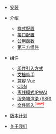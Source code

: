 * [安装](./new/install.md)

* 介绍

  * [样式配置](configuration.md)
  * [接口配置](./new/api.md)
  * [公用函数](./new/open-js.md)
  * [第三方组件](./new/quote-component.md)

* 组件

  * [组件引入方式](./new/import-component.md)
  * [文档助手](helpers.md)
  * [兼容 Vue](vue.md)
  * [CDN](cdn.md)
  * [离线模式(PWA)](pwa.md)
  * [服务端渲染 (SSR)](ssr.md)
  * [文件嵌入<sup style="color:red">(new)<sup>](embed-files.md)

* [版本计划](./new/next-version.md)
* [关于我们](./new/about-as.md)

